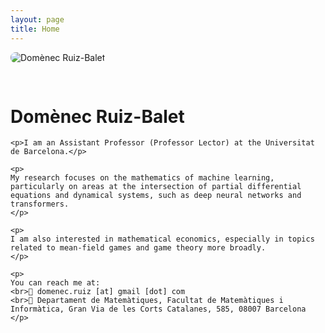 ```yaml
---
layout: page
title: Home
---
```


<div style="display: flex; align-items: flex-start; gap: 30px; flex-wrap: wrap;">

  <div style="flex: 1; min-width: 200px;">
    <img src="/website/domenec_ruiz-balet-bw.jpg" alt="Domènec Ruiz-Balet" style="max-width: 100%; border-radius: 8px;">
  </div>

  <div style="flex: 2; min-width: 300px;">
    <h1>Domènec Ruiz-Balet</h1>

    <p>I am an Assistant Professor (Professor Lector) at the Universitat de Barcelona.</p>

    <p>
    My research focuses on the mathematics of machine learning, particularly on areas at the intersection of partial differential equations and dynamical systems, such as deep neural networks and transformers.
    </p>

    <p>
    I am also interested in mathematical economics, especially in topics related to mean-field games and game theory more broadly.
    </p>

    <p>
    You can reach me at:  
    <br>📧 domenec.ruiz [at] gmail [dot] com  
    <br>📍 Departament de Matemàtiques, Facultat de Matemàtiques i Informàtica, Gran Via de les Corts Catalanes, 585, 08007 Barcelona
    </p>
  </div>

</div>
